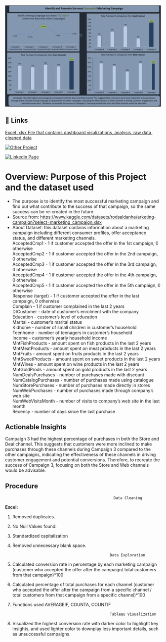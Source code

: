 ![Screenshot_1](https://github.com/HaomingChen1998/Portfolio-Project/blob/main/Excel_marketing_conversion_channel_analysis/Dashboard%20Preview.png)

## 🔗 Links
  [Excel .xlsx File that contains dashboard visulizations, analysis, raw data, cleaned data](https://github.com/HaomingChen1998/Portfolio-Project/blob/main/Excel_marketing_conversion_channel_analysis/marketing_conversion_channel_analysis_dashboard.xlsx)

  [![Other Project](https://github.com/HaomingChen1998/Portfolio-Project)](https://github.com/HaomingChen1998/Portfolio-Project/)
  
  [![Linkedin Page](https://www.linkedin.com/in/haomingchen1998/)](https://www.linkedin.com/in/haomingchen1998/)


# Overview: Purpose of this Project and the dataset used
- The purpose is to identify the most successful marketing campaign and find out what contribute to the success of that campaign, so the same success can be re-created in the future.
- Source from: https://www.kaggle.com/datasets/rodsaldanha/arketing-campaign?select=marketing_campaign.xlsx
- About Dataset: this dataset contains information about a marketing campaign including different consumer profiles, offer acceptance status, and different marketing channels.<br />
AcceptedCmp1 - 1 if customer accepted the offer in the 1st campaign, 0 otherwise<br />
AcceptedCmp2 - 1 if customer accepted the offer in the 2nd campaign, 0 otherwise<br />
AcceptedCmp3 - 1 if customer accepted the offer in the 3rd campaign, 0 otherwise<br />
AcceptedCmp4 - 1 if customer accepted the offer in the 4th campaign, 0 otherwise<br />
AcceptedCmp5 - 1 if customer accepted the offer in the 5th campaign, 0 otherwise<br />
Response (target) - 1 if customer accepted the offer in the last campaign, 0 otherwise<br />
Complain - 1 if customer complained in the last 2 years<br />
DtCustomer - date of customer’s enrolment with the company<br />
Education - customer’s level of education<br />
Marital - customer’s marital status<br />
Kidhome - number of small children in customer’s household<br />
Teenhome - number of teenagers in customer’s household<br />
Income - customer’s yearly household income<br />
MntFishProducts - amount spent on fish products in the last 2 years<br />
MntMeatProducts - amount spent on meat products in the last 2 years<br />
MntFruits - amount spent on fruits products in the last 2 years<br />
MntSweetProducts - amount spent on sweet products in the last 2 years<br />
MntWines - amount spent on wine products in the last 2 years<br />
MntGoldProds - amount spent on gold products in the last 2 years<br />
NumDealsPurchases - number of purchases made with discount<br />
NumCatalogPurchases - number of purchases made using catalogue<br />
NumStorePurchases - number of purchases made directly in stores<br />
NumWebPurchases - number of purchases made through company’s web site<br />
NumWebVisitsMonth - number of visits to company’s web site in the last month<br />
Recency - number of days since the last purchase<br />



## Actionable Insights


Campaign 3 had the highest percentage of purchases in both the Store and Deal channel. This suggests that customers were more inclined to make purchases through these channels during Campaign 3 compared to the other campaigns, indicating the effectiveness of these channels in driving customer engagement and potential conversions. Therefore, to recreate the success of Campaign 3, focusing on both the Store and Web channels would be advisable.



## Procedure

                                                     Data Cleaning  
  **Excel:** 
1.	Removed duplicates.
2.	No Null Values found.
3.	Standardized capitalization
4.	Removed unnecessary blank space.<br />
      



                                                    Data Exploration
1. Calculated conversion rate in percentage by each marketing campaign (customer who accepted the offer after the campaign/ total customers from that campaign)*100
2. Calculated percentage of total purchases for each channel (customer who accepted the offer after the campaign from a specific channel / total customers from that campaign from a specific channel)*100
3. Functions used AVERAGEIF, COUNTA, COUNTIF
  
    
                                                   Tableau Visualization 
1. Visualized the highest conversion rate with darker color to highlight key insights, and used lighter color to downplay less important details, such as unsuccessful campaigns.


